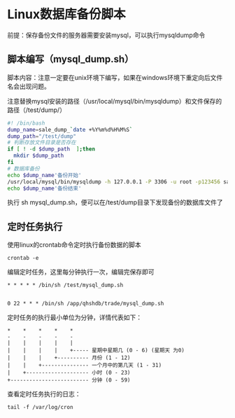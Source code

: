 # Linux数据库备份脚本

前提：保存备份文件的服务器需要安装mysql，可以执行mysqldump命令

## 脚本编写（mysql_dump.sh）
 脚本内容：注意一定要在unix环境下编写，如果在windows环境下重定向后文件名会出现问题。

 注意替换mysql安装的路径（/usr/local/mysql/bin/mysqldump）和文件保存的路径（/test/dump/）
~~~bash
#! /bin/bash
dump_name=sale_dump_`date +%Y%m%d%H%M%S`
dump_path="/test/dump"
# 判断存放文件目录是否存在
if [ ! -d $dump_path  ];then
  mkdir $dump_path
fi
# 数据库备份
echo $dump_name'备份开始'
/usr/local/mysql/bin/mysqldump -h 127.0.0.1 -P 3306 -u root -p123456 sale_21 > $dump_path/$dump_name
echo $dump_name'备份结束'
~~~

执行 sh mysql_dump.sh，便可以在/test/dump目录下发现备份的数据库文件了

## 定时任务执行

使用linux的crontab命令定时执行备份数据的脚本
~~~shell
crontab -e
~~~

编辑定时任务，这里每分钟执行一次，编辑完保存即可
~~~shell
* * * * * /bin/sh /test/mysql_dump.sh


0 22 * * * /bin/sh /app/qhshdb/trade/mysql_dump.sh
~~~

定时任务的执行最小单位为分钟，详情代表如下：
~~~
*    *    *    *    *
-    -    -    -    -
|    |    |    |    |
|    |    |    |    +----- 星期中星期几 (0 - 6) (星期天 为0)
|    |    |    +---------- 月份 (1 - 12) 
|    |    +--------------- 一个月中的第几天 (1 - 31)
|    +-------------------- 小时 (0 - 23)
+------------------------- 分钟 (0 - 59)
~~~

查看定时任务执行的日志：
~~~shell
tail -f /var/log/cron
~~~